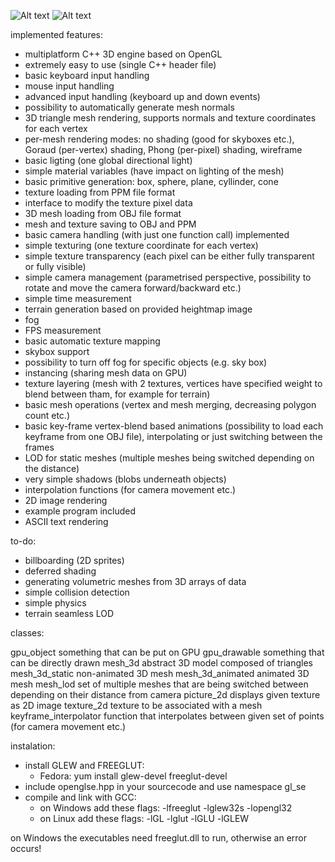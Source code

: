 ![Alt text](http://i.imgur.com/onOsRYP.png "screenshot 1")
![Alt text](http://i.imgur.com/rG2KCPQ.png "screenshot 2")

implemented features:

- multiplatform C++ 3D engine based on OpenGL
- extremely easy to use (single C++ header file)
- basic keyboard input handling
- mouse input handling
- advanced input handling (keyboard up and down events)
- possibility to automatically generate mesh normals
- 3D triangle mesh rendering, supports normals and texture coordinates for each vertex
- per-mesh rendering modes: no shading (good for skyboxes etc.), Goraud (per-vertex) shading, Phong (per-pixel) shading, wireframe
- basic ligting (one global directional light)
- simple material variables (have impact on lighting of the mesh)
- basic primitive generation: box, sphere, plane, cyllinder, cone
- texture loading from PPM file format
- interface to modify the texture pixel data
- 3D mesh loading from OBJ file format
- mesh and texture saving to OBJ and PPM
- basic camera handling (with just one function call) implemented
- simple texturing (one texture coordinate for each vertex)
- simple texture transparency (each pixel can be either fully transparent or fully visible)
- simple camera management (parametrised perspective, possibility to rotate and move the camera forward/backward etc.)
- simple time measurement
- terrain generation based on provided heightmap image
- fog
- FPS measurement
- basic automatic texture mapping
- skybox support
- possibility to turn off fog for specific objects (e.g. sky box)
- instancing (sharing mesh data on GPU)
- texture layering (mesh with 2 textures, vertices have specified weight to blend between tham, for example for terrain)
- basic mesh operations (vertex and mesh merging, decreasing polygon count etc.)
- basic key-frame vertex-blend based animations (possibility to load each keyframe from one OBJ file), interpolating or just switching between the frames
- LOD for static meshes (multiple meshes being switched depending on the distance)
- very simple shadows (blobs underneath objects)
- interpolation functions (for camera movement etc.)
- 2D image rendering
- example program included
- ASCII text rendering

to-do:
- billboarding (2D sprites)
- deferred shading
- generating volumetric meshes from 3D arrays of data
- simple collision detection
- simple physics
- terrain seamless LOD

classes:

gpu_object                something that can be put on GPU
  gpu_drawable            something that can be directly drawn
    mesh_3d               abstract 3D model composed of triangles
      mesh_3d_static      non-animated 3D mesh
      mesh_3d_animated    animated 3D mesh
      mesh_lod            set of multiple meshes that are being switched between depending on their distance from camera
    picture_2d            displays given texture as 2D image
  texture_2d              texture to be associated with a mesh
keyframe_interpolator     function that interpolates between given set of points (for camera movement etc.)

instalation:
- install GLEW and FREEGLUT:
  - Fedora: yum install glew-devel freeglut-devel
- include openglse.hpp in your sourcecode and use namespace gl_se
- compile and link with GCC:
  - on Windows add these flags: -lfreeglut -lglew32s -lopengl32
  - on Linux add these flags: -lGL -lglut -lGLU -lGLEW

on Windows the executables need freeglut.dll to run, otherwise an error
occurs!
